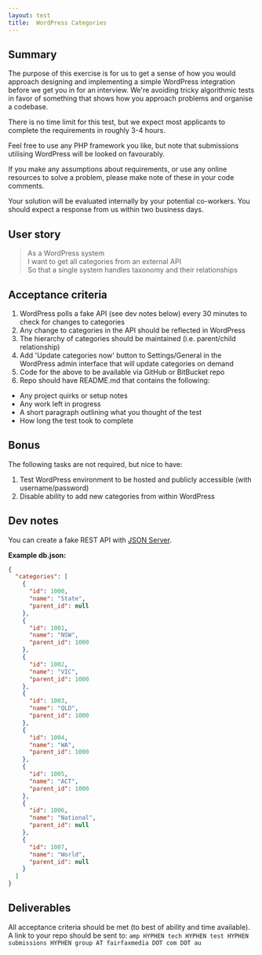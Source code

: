 ```yaml
---
layout: test
title:  WordPress Categories
---
```


## Summary

The purpose of this exercise is for us to get a sense of how you would approach designing and implementing a simple WordPress integration before we get you in for an interview. We're avoiding tricky algorithmic tests in favor of something that shows how you approach problems and organise a codebase.

There is no time limit for this test, but we expect most applicants to complete the requirements in roughly 3-4 hours.

Feel free to use any PHP framework you like, but note that submissions utilising WordPress will be looked on favourably.

If you make any assumptions about requirements, or use any online resources to solve a problem, please make note of these in your code comments.

Your solution will be evaluated internally by your potential co-workers. You should expect a response from us within two business days.

## User story

> As a WordPress system  
I want to get all categories from an external API  
So that a single system handles taxonomy and their relationships

## Acceptance criteria

1. WordPress polls a fake API (see dev notes below) every 30 minutes to check for changes to categories
1. Any change to categories in the API should be reflected in WordPress
1. The hierarchy of categories should be maintained (i.e. parent/child relationship)
1. Add 'Update categories now' button to Settings/General in the WordPress admin interface that will update categories on demand
1. Code for the above to be available via GitHub or BitBucket repo
1. Repo should have README.md that contains the following:
  - Any project quirks or setup notes
  - Any work left in progress
  - A short paragraph outlining what you thought of the test
  - How long the test took to complete

## Bonus

The following tasks are not required, but nice to have:
1. Test WordPress environment to be hosted and publicly accessible (with username/password)
1. Disable ability to add new categories from within WordPress

## Dev notes

You can create a fake REST API with [JSON Server](https://github.com/typicode/json-server).

**Example db.json:**
```json
{
  "categories": [
    {
      "id": 1000,
      "name": "State",
      "parent_id": null
    },
    {
      "id": 1001,
      "name": "NSW",
      "parent_id": 1000
    },
    {
      "id": 1002,
      "name": "VIC",
      "parent_id": 1000
    },
    {
      "id": 1003,
      "name": "QLD",
      "parent_id": 1000
    },
    {
      "id": 1004,
      "name": "WA",
      "parent_id": 1000
    },
    {
      "id": 1005,
      "name": "ACT",
      "parent_id": 1000
    },
    {
      "id": 1006,
      "name": "National",
      "parent_id": null
    },
    {
      "id": 1007,
      "name": "World",
      "parent_id": null
    }
  ]
}
```

## Deliverables

All acceptance criteria should be met (to best of ability and time available). A link to your repo should be sent to: `amp HYPHEN tech HYPHEN test HYPHEN submissions HYPHEN group AT fairfaxmedia DOT com DOT au`
